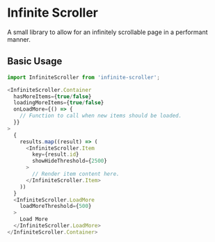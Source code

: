 # Infinite Scroller

A small library to allow for an infinitely scrollable page in a performant manner.

## Basic Usage

```javascript
import InfiniteScroller from 'infinite-scroller';

<InfiniteScroller.Container
  hasMoreItems={true/false}
  loadingMoreItems={true/false}
  onLoadMore={() => {
    // Function to call when new items should be loaded.
  }}
>
  {
    results.map((result) => (
      <InfiniteScroller.Item
        key={result.id}
        showHideThreshold={2500}
      >
        // Render item content here.
      </InfiniteScroller.Item>
    ))
  }
  <InfiniteScroller.LoadMore
    loadMoreThreshold={500}
  >
    Load More
  </InfiniteScroller.LoadMore>
</InfiniteScroller.Container>
```
